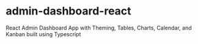 # admin-dashboard-react
React Admin Dashboard App with Theming, Tables, Charts, Calendar, and Kanban built using Typescript
